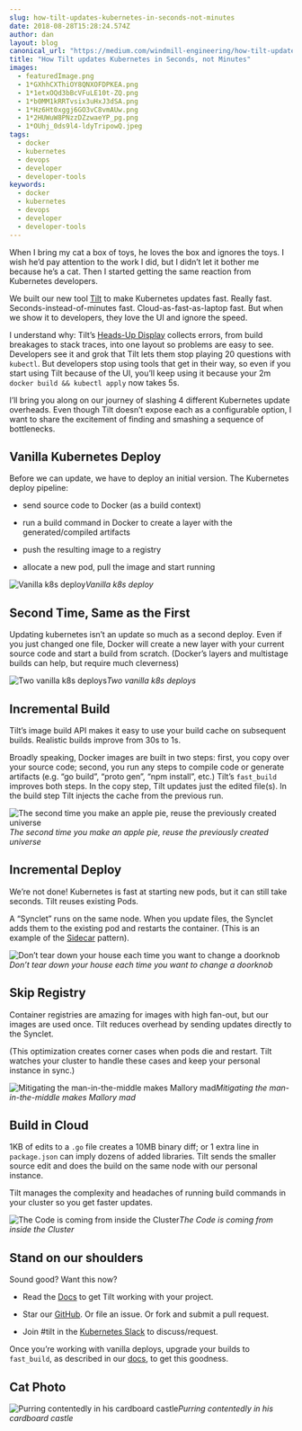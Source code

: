 ```yaml
---
slug: how-tilt-updates-kubernetes-in-seconds-not-minutes
date: 2018-08-28T15:28:24.574Z
author: dan
layout: blog
canonical_url: "https://medium.com/windmill-engineering/how-tilt-updates-kubernetes-in-seconds-not-minutes-28ddffe2d79f"
title: "How Tilt updates Kubernetes in Seconds, not Minutes"
images:
  - featuredImage.png
  - 1*GXhhCXThiOY8QNXOFDPKEA.png
  - 1*1etxOQd3bBcVFuLE10t-ZQ.png
  - 1*b0MM1kRRTvsix3uHxJ3dSA.png
  - 1*Hz6Ht0xggj6GO3vC8vmAUw.png
  - 1*2HUWuW8PNzzDZzwaeYP_pg.png
  - 1*OUhj_0ds9l4-ldyTripowQ.jpeg
tags:
  - docker
  - kubernetes
  - devops
  - developer
  - developer-tools
keywords:
  - docker
  - kubernetes
  - devops
  - developer
  - developer-tools
---
```

  
When I bring my cat a box of toys, he loves the box and ignores the toys. I wish he’d pay attention to the work I did, but I didn’t let it bother me because he’s a cat. Then I started getting the same reaction from Kubernetes developers.

We built our new tool [Tilt](https://tilt.build) to make Kubernetes updates fast. Really fast. Seconds-instead-of-minutes fast. Cloud-as-fast-as-laptop fast. But when we show it to developers, they love the UI and ignore the speed.

I understand why: Tilt’s [Heads-Up Display](https://www.youtube.com/watch?v=MGeUUmdtdKA) collects errors, from build breakages to stack traces, into one layout so problems are easy to see. Developers see it and grok that Tilt lets them stop playing 20 questions with `kubectl`. But developers stop using tools that get in their way, so even if you start using Tilt because of the UI, you’ll keep using it because your 2m `docker build && kubectl apply` now takes 5s.

I’ll bring you along on our journey of slashing 4 different Kubernetes update overheads. Even though Tilt doesn’t expose each as a configurable option, I want to share the excitement of finding and smashing a sequence of bottlenecks.

## Vanilla Kubernetes Deploy

Before we can update, we have to deploy an initial version. The Kubernetes deploy pipeline:

* send source code to Docker (as a build context)

* run a build command in Docker to create a layer with the generated/compiled artifacts

* push the resulting image to a registry

* allocate a new pod, pull the image and start running

![Vanilla k8s deploy](/assets/images/how-tilt-updates-kubernetes-in-seconds-not-minutes/featuredImage.png)*Vanilla k8s deploy*

## Second Time, Same as the First

Updating kubernetes isn’t an update so much as a second deploy. Even if you just changed one file, Docker will create a new layer with your current source code and start a build from scratch. (Docker’s layers and multistage builds can help, but require much cleverness)

![Two vanilla k8s deploys](/assets/images/how-tilt-updates-kubernetes-in-seconds-not-minutes/1*GXhhCXThiOY8QNXOFDPKEA.png)*Two vanilla k8s deploys*

## Incremental Build

Tilt’s image build API makes it easy to use your build cache on subsequent builds. Realistic builds improve from 30s to 1s.

Broadly speaking, Docker images are built in two steps: first, you copy over your source code; second, you run any steps to compile code or generate artifacts (e.g. “go build”, “proto gen”, “npm install”, etc.) Tilt’s `fast_build` improves both steps. In the copy step, Tilt updates just the edited file(s). In the build step Tilt injects the cache from the previous run.

![The second time you make an apple pie, reuse the previously created universe](/assets/images/how-tilt-updates-kubernetes-in-seconds-not-minutes/1*1etxOQd3bBcVFuLE10t-ZQ.png)*The second time you make an apple pie, reuse the previously created universe*

## Incremental Deploy

We’re not done! Kubernetes is fast at starting new pods, but it can still take seconds. Tilt reuses existing Pods.

A “Synclet” runs on the same node. When you update files, the Synclet adds them to the existing pod and restarts the container. (This is an example of the [Sidecar](https://kubernetes.io/blog/2015/06/the-distributed-system-toolkit-patterns/) pattern).

![Don’t tear down your house each time you want to change a doorknob](/assets/images/how-tilt-updates-kubernetes-in-seconds-not-minutes/1*b0MM1kRRTvsix3uHxJ3dSA.png)*Don’t tear down your house each time you want to change a doorknob*

## Skip Registry

Container registries are amazing for images with high fan-out, but our images are used once. Tilt reduces overhead by sending updates directly to the Synclet.

(This optimization creates corner cases when pods die and restart. Tilt watches your cluster to handle these cases and keep your personal instance in sync.)

![Mitigating the man-in-the-middle makes Mallory mad](/assets/images/how-tilt-updates-kubernetes-in-seconds-not-minutes/1*Hz6Ht0xggj6GO3vC8vmAUw.png)*Mitigating the man-in-the-middle makes Mallory mad*

## Build in Cloud

1KB of edits to a `.go` file creates a 10MB binary diff; or 1 extra line in `package.json` can imply dozens of added libraries. Tilt sends the smaller source edit and does the build on the same node with our personal instance.

Tilt manages the complexity and headaches of running build commands in your cluster so you get faster updates.

![The Code is coming from inside the Cluster](/assets/images/how-tilt-updates-kubernetes-in-seconds-not-minutes/1*2HUWuW8PNzzDZzwaeYP_pg.png)*The Code is coming from inside the Cluster*

## Stand on our shoulders

Sound good? Want this now?

* Read the [Docs](https://docs.tilt.build/) to get Tilt working with your project.

* Star our [GitHub](https://github.com/windmilleng/tilt). Or file an issue. Or fork and submit a pull request.

* Join #tilt in the [Kubernetes Slack](http://slack.k8s.io/) to discuss/request.

Once you’re working with vanilla deploys, upgrade your builds to `fast_build`, as described in our [docs](https://docs.tilt.build/fast_build.html), to get this goodness.

## Cat Photo

![Purring contentedly in his cardboard castle](/assets/images/how-tilt-updates-kubernetes-in-seconds-not-minutes/1*OUhj_0ds9l4-ldyTripowQ.jpeg)*Purring contentedly in his cardboard castle*
